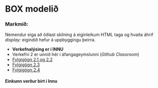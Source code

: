 # BOX modelið

### Markmið:
Nemendur eiga að öðlast skilning á eiginleikum HTML taga og hvaða áhrif _display:_ eigindið hefur á uppbyggingu þeirra.

* **Verkefnalýsing er í INNU** 
* Verkefni 2 er unnið hér í áfangageymslunni (_Github Classroom_) 
* [Fylgigögn 2.1 og 2.2](verkefni-21-22/verk2texti.md)
* [Fylgigögn 2.3](verkefni-23/)
* [Fylgigögn 2.4](verkefni-24/)

#### Einkunn verður birt í Innu
